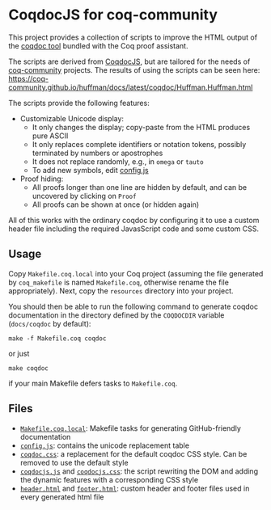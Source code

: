 # CoqdocJS for coq-community

This project provides a collection of scripts to improve the HTML output of the
[coqdoc tool](https://coq.inria.fr/refman/practical-tools/utilities.html#documenting-coq-files-with-coqdoc)
bundled with the Coq proof assistant.

The scripts are derived from [CoqdocJS](https://github.com/tebbi/coqdocjs), but are
tailored for the needs of [coq-community](https://github.com/coq-community) projects.
The results of using the scripts can be seen here:
https://coq-community.github.io/huffman/docs/latest/coqdoc/Huffman.Huffman.html

The scripts provide the following features:
- Customizable Unicode display:
  * It only changes the display; copy-paste from the HTML produces pure ASCII
  * It only replaces complete identifiers or notation tokens, possibly terminated by numbers or apostrophes
  * It does not replace randomly, e.g., in `omega` or `tauto`
  * To add new symbols, edit [config.js](resources/config.js)
- Proof hiding:
  * All proofs longer than one line are hidden by default, and can be uncovered by clicking on `Proof`
  * All proofs can be shown at once (or hidden again)

All of this works with the ordinary coqdoc by configuring it to use a custom header
file including the required JavasScript code and some custom CSS.

## Usage

Copy `Makefile.coq.local` into your Coq project (assuming the file generated by `coq_makefile` is named `Makefile.coq`,
otherwise rename the file appropriately). Next, copy the `resources` directory into your project.

You should then be able to run the following command to generate coqdoc documentation in the directory defined by the `COQDOCDIR` variable (`docs/coqdoc` by default):
```
make -f Makefile.coq coqdoc
```
or just
```
make coqdoc
```
if your main Makefile defers tasks to `Makefile.coq`.

## Files

- [`Makefile.coq.local`](Makefile.coq.local): Makefile tasks for generating GitHub-friendly documentation
- [`config.js`](resources/config.js): contains the unicode replacement table
- [`coqdoc.css`](resources/coqdoc.css): a replacement for the default coqdoc CSS style. Can be removed to use the default style
- [`coqdocjs.js`](resources/coqdocjs.js) and [`coqdocjs.css`](resources/coqdocjs.css): the script rewriting the DOM and adding the dynamic features with a corresponding CSS style
- [`header.html`](resources/header.html) and [`footer.html`](resources/footer.html): custom header and footer files used in every generated html file
